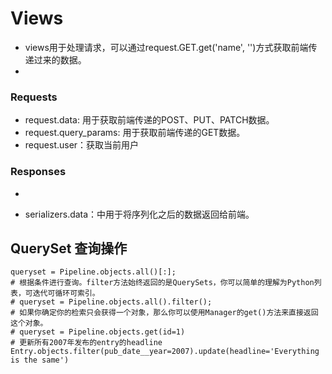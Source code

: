 # Views
- views用于处理请求，可以通过request.GET.get('name', '')方式获取前端传递过来的数据。
- 

### Requests
- request.data: 用于获取前端传递的POST、PUT、PATCH数据。
- request.query_params: 用于获取前端传递的GET数据。
- request.user：获取当前用户
### Responses
- 

- serializers.data：中用于将序列化之后的数据返回给前端。


## QuerySet 查询操作
```
queryset = Pipeline.objects.all()[:];
# 根据条件进行查询。filter方法始终返回的是QuerySets，你可以简单的理解为Python列表，可迭代可循环可索引。
# queryset = Pipeline.objects.all().filter();
# 如果你确定你的检索只会获得一个对象，那么你可以使用Manager的get()方法来直接返回这个对象。
# queryset = Pipeline.objects.get(id=1)
# 更新所有2007年发布的entry的headline
Entry.objects.filter(pub_date__year=2007).update(headline='Everything is the same')
```

